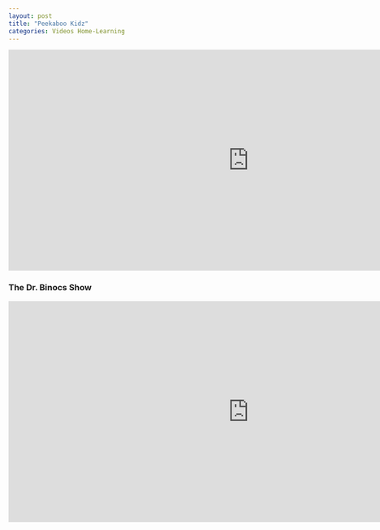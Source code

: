 ```yaml
---
layout: post
title: "Peekaboo Kidz"
categories: Videos Home-Learning
---
```


<iframe width="945" height="435" src="https://www.youtube.com/embed/videoseries?list=UUxlJ45KjG4XVcQ_hd8j227A" frameborder="0" allow="accelerometer; autoplay; encrypted-media; gyroscope; picture-in-picture" allowfullscreen></iframe>

### The Dr. Binocs Show

<iframe width="945" height="435" src="https://www.youtube.com/embed/videoseries?list=PLmJ33rwb1zZYj7vMjW7byQGRaaZKz6vBG" frameborder="0" allow="accelerometer; autoplay; encrypted-media; gyroscope; picture-in-picture" allowfullscreen></iframe>
